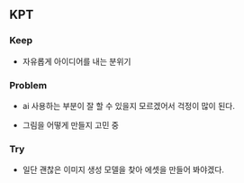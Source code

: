 ## KPT

### Keep

- 자유롭게 아이디어를 내는 분위기

### Problem

- ai 사용하는 부분이 잘 할 수 있을지 모르겠어서 걱정이 많이 된다.

- 그림을 어떻게 만들지 고민 중

### Try

- 일단 괜찮은 이미지 생성 모델을 찾아 에셋을 만들어 봐야겠다.
